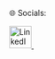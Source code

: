 🌐 Socials:<br>

<p >
  <a href="https://www.linkedin.com/in/rashmika-naveen-9b21b32b1?utm_source=share&utm_campaign=share_via&utm_content=profile&utm_medium=android_app">
    <img src="![linkedin](https://github.com/user-attachments/assets/0284ba28-6fd1-4935-a5a2-124d471fdc97) " alt="LinkedIn" width="40" height="40"/>



  
  <a href="https://web.facebook.com/rashmika.naveen">
    <img src="![facebook](https://github.com/user-attachments/assets/feab3ce1-ef00-4ed1-a433-a69497e20750)" alt="Facebook" width="1" height="1"/>


  </a>
</p>


<!--- 🌱 I’m currently learning CSE at the University of Moratuwa...
 💞️ I’m looking to collaborae on ...
- 📫 How to reach me ...--->

<!---
rashmikanaveen/rashmikanaveen is a ✨ special ✨ repository because its `README.md` (this file) appears on your GitHub profile.
You can click the Preview link to take a look at your changes.
--->
